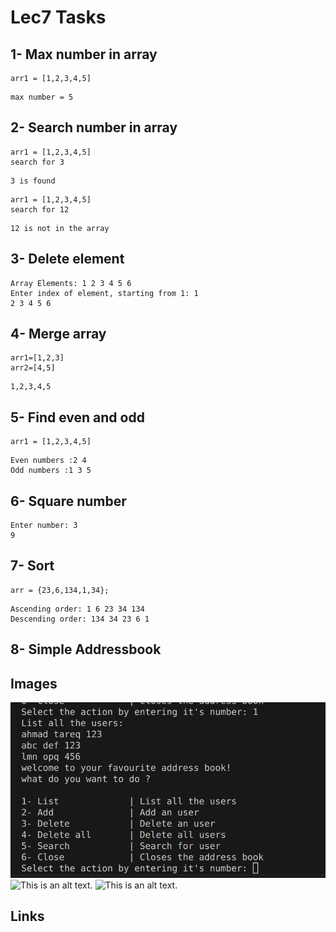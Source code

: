 
# Lec7 Tasks

## 1- Max number in array
```
arr1 = [1,2,3,4,5]
```
```
max number = 5
```
## 2- Search number in array
```
arr1 = [1,2,3,4,5]
search for 3
```
```
3 is found 
```
```
arr1 = [1,2,3,4,5]
search for 12
```
```
12 is not in the array 
```

## 3- Delete element
```
Array Elements: 1 2 3 4 5 6 
Enter index of element, starting from 1: 1
2 3 4 5 6 
```
## 4- Merge array
```
arr1=[1,2,3]
arr2=[4,5]
```
```
1,2,3,4,5
```

## 5- Find even and odd
```
arr1 = [1,2,3,4,5]
```
```
Even numbers :2 4 
Odd numbers :1 3 5
```
## 6- Square number 
```
Enter number: 3
9
```

## 7- Sort 
```
arr = {23,6,134,1,34}; 
```
```
Ascending order: 1 6 23 34 134 
Descending order: 134 34 23 6 1 
```

## 8- Simple Addressbook


## Images

![This is an alt text.](8.1list.png "This is a sample image.")
![This is an alt text.](8.3list.png "This is a sample image.")
![This is an alt text.](8.5list.png "This is a sample image.")


## Links

##
